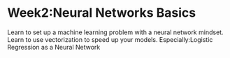  # Week2:Neural Networks Basics
Learn to set up a machine learning problem with a neural network mindset. Learn to use vectorization to speed up your models.
Especially:Logistic Regression as a Neural Network
